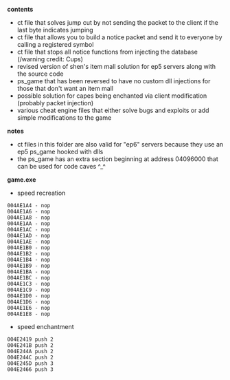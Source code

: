 **contents**
* ct file that solves jump cut by not sending the packet to the client if the last byte indicates jumping
* ct file that allows you to build a notice packet and send it to everyone by calling a registered symbol
* ct file that stops all notice functions from injecting the database (/warning credit: Cups)
* revised version of shen's item mall solution for ep5 servers along with the source code
* ps_game that has been reversed to have no custom dll injections for those that don't want an item mall
* possible solution for capes being enchanted via client modification (probably packet injection)
* various cheat engine files that either solve bugs and exploits or add simple modifications to the game

**notes**
* ct files in this folder are also valid for "ep6" servers because they use an ep5 ps_game hooked with dlls
* the ps_game has an extra section beginning at address 04096000 that can be used for code caves ^_^

**game.exe**
* speed recreation
```
004AE1A4 - nop
004AE1A6 - nop
004AE1A8 - nop
004AE1AA - nop
004AE1AC - nop
004AE1AD - nop
004AE1AE - nop
004AE1B0 - nop
004AE1B2 - nop
004AE1B4 - nop
004AE1B9 - nop
004AE1BA - nop
004AE1BC - nop
004AE1C3 - nop
004AE1C9 - nop
004AE1D0 - nop
004AE1D6 - nop
004AE1E6 - nop
004AE1E8 - nop
```

* speed enchantment
```
004E2419 push 2
004E241B push 2
004E244A push 2
004E244C push 2
004E245D push 3
004E2466 push 3
```
